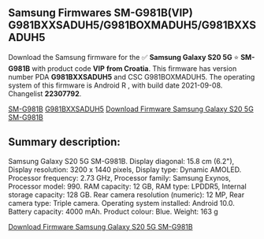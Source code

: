 <h2>Samsung Firmwares SM-G981B(VIP) G981BXXSADUH5/G981BOXMADUH5/G981BXXSADUH5</h2>
Download the Samsung firmware for the ✅ <strong>Samsung Galaxy S20 5G </strong> ⭐ <strong>SM-G981B</strong> with product code <strong>VIP</strong> <strong> from Croatia</strong>. This firmware has version number PDA <strong>G981BXXSADUH5</strong> and CSC G981BOXMADUH5. The operating system of this firmware is Android R , with build date 2021-09-08. Changelist <strong>22307792</strong>.


[SM-G981B](https://samfirm.shop/samsung/model/SM-G981B)
[G981BXXSADUH5](https://samfirm.shop/samsung/pda/G981BXXSADUH5)
[Download Firmware Samsung Galaxy S20 5G SM-G981B](https://samfirm.shop/samsung/firmware/454154)
<h2>Summary description:</h2>
<p>Samsung Galaxy S20 5G SM-G981B. Display diagonal: 15.8 cm (6.2"), Display resolution: 3200 x 1440 pixels, Display type: Dynamic AMOLED. Processor frequency: 2.73 GHz, Processor family: Samsung Exynos, Processor model: 990. RAM capacity: 12 GB, RAM type: LPDDR5, Internal storage capacity: 128 GB. Rear camera resolution (numeric): 12 MP, Rear camera type: Triple camera. Operating system installed: Android 10.0. Battery capacity: 4000 mAh. Product colour: Blue. Weight: 163 g</p>


[Download Firmware Samsung Galaxy S20 5G SM-G981B](https://samfirm.shop/samsung/firmware/454154)
